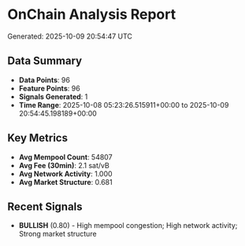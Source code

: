# OnChain Analysis Report
Generated: 2025-10-09 20:54:47 UTC

## Data Summary
- **Data Points**: 96
- **Feature Points**: 96
- **Signals Generated**: 1
- **Time Range**: 2025-10-08 05:23:26.515911+00:00 to 2025-10-09 20:54:45.198189+00:00

## Key Metrics
- **Avg Mempool Count**: 54807
- **Avg Fee (30min)**: 2.1 sat/vB
- **Avg Network Activity**: 1.000
- **Avg Market Structure**: 0.681

## Recent Signals
- **BULLISH** (0.80) - High mempool congestion; High network activity; Strong market structure
